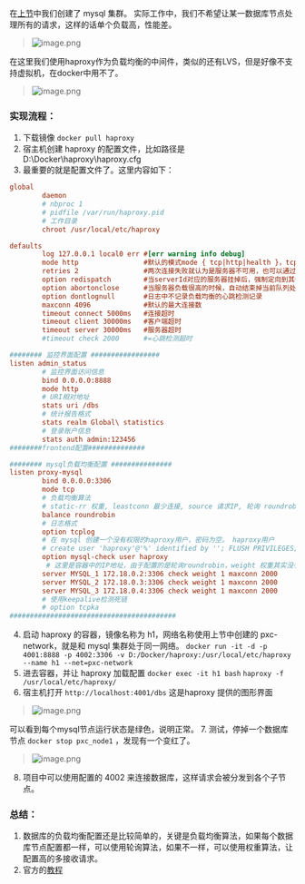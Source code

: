 在[上节](https://www.jianshu.com/p/eae6b12c1cd5)中我们创建了 mysql 集群。
实际工作中，我们不希望让某一数据库节点处理所有的请求，这样的话单个负载高，性能差。

> ![image.png](https://hexo-blog.pek3b.qingstor.com/upload_images/71414-6b9dcf8b92b5f9b5.png?imageMogr2/auto-orient/strip%7CimageView2/2/w/1240)

在这里我们使用haproxy作为负载均衡的中间件，类似的还有LVS，但是好像不支持虚拟机，在docker中用不了。
> ![image.png](https://hexo-blog.pek3b.qingstor.com/upload_images/71414-84aec2631cb05277.png?imageMogr2/auto-orient/strip%7CimageView2/2/w/1240)

### 实现流程：
1. 下载镜像 `docker pull haproxy`
2. 宿主机创建 haproxy 的配置文件，比如路径是 D:\Docker\haproxy\haproxy.cfg
3. 最重要的就是配置文件了。这里内容如下：
```ini
global
        daemon
        # nbproc 1
        # pidfile /var/run/haproxy.pid
        # 工作目录
        chroot /usr/local/etc/haproxy

defaults
        log 127.0.0.1 local0 err #[err warning info debug]
        mode http                #默认的模式mode { tcp|http|health }，tcp是4层，http是7层，health只会返回OK
        retries 2                #两次连接失败就认为是服务器不可用，也可以通过后面设置
        option redispatch        #当serverId对应的服务器挂掉后，强制定向到其他健康的服务器
        option abortonclose      #当服务器负载很高的时候，自动结束掉当前队列处理比较久的链接
        option dontlognull       #日志中不记录负载均衡的心跳检测记录
        maxconn 4096             #默认的最大连接数
        timeout connect 5000ms   #连接超时
        timeout client 30000ms   #客户端超时
        timeout server 30000ms   #服务器超时
        #timeout check 2000      #=心跳检测超时

######## 监控界面配置 #################
listen admin_status
        # 监控界面访问信息
        bind 0.0.0.0:8888
        mode http
        # URI相对地址
        stats uri /dbs
        # 统计报告格式
        stats realm Global\ statistics
        # 登录账户信息
        stats auth admin:123456
########frontend配置##############

######## mysql负载均衡配置 ###############
listen proxy-mysql
        bind 0.0.0.0:3306
        mode tcp
        # 负载均衡算法
        # static-rr 权重, leastconn 最少连接, source 请求IP, 轮询 roundrobin
        balance roundrobin
        # 日志格式
        option tcplog
        # 在 mysql 创建一个没有权限的haproxy用户，密码为空。 haproxy用户
        # create user 'haproxy'@'%' identified by ''; FLUSH PRIVILEGES;
        option mysql-check user haproxy
         # 这里是容器中的IP地址，由于配置的是轮询roundrobin，weight 权重其实没有生效
        server MYSQL_1 172.18.0.2:3306 check weight 1 maxconn 2000
        server MYSQL_2 172.18.0.3:3306 check weight 1 maxconn 2000
        server MYSQL_3 172.18.0.4:3306 check weight 1 maxconn 2000
        # 使用keepalive检测死链
        # option tcpka
#########################################
```

4. 启动 haproxy 的容器，镜像名称为 h1，网络名称使用上节中创建的 pxc-network，就是和 mysql 集群处于同一网络。
`docker run -it -d -p 4001:8888 -p 4002:3306 -v D:/Docker/haproxy:/usr/local/etc/haproxy --name h1 --net=pxc-network`
5. 进去容器，并让 haproxy 加载配置
`docker exec -it h1 bash`
`haproxy -f /usr/local/etc/haproxy/`
6. 宿主机打开  `http://localhost:4001/dbs` 这是haproxy 提供的图形界面
> ![image.png](https://hexo-blog.pek3b.qingstor.com/upload_images/71414-3bcd4c134d733d46.png?imageMogr2/auto-orient/strip%7CimageView2/2/w/1240)

可以看到每个mysql节点运行状态是绿色，说明正常。
7. 测试，停掉一个数据库节点 `docker stop pxc_node1` ，发现有一个变红了。
> ![image.png](https://hexo-blog.pek3b.qingstor.com/upload_images/71414-ef6c1883613f0363.png?imageMogr2/auto-orient/strip%7CimageView2/2/w/1240)
8. 项目中可以使用配置的 4002 来连接数据库，这样请求会被分发到各个子节点。

### 总结：
1. 数据库的负载均衡配置还是比较简单的，关键是负载均衡算法，如果每个数据库节点配置都一样，可以使用轮询算法，如果不一样，可以使用权重算法，让配置高的多接收请求。
2. 官方的[教程](https://www.percona.com/doc/percona-xtradb-cluster/LATEST/howtos/haproxy.html)
